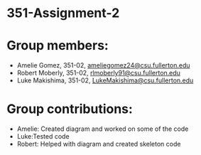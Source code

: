 # 351-Assignment-2

# Group members:
- Amelie Gomez, 351-02, ameliegomez24@csu.fullerton.edu
- Robert Moberly, 351-02, rlmoberly91@csu.fullerton.edu
- Luke Makishima, 351-02, LukeMakishima@csu.fullerton.edu

# Group contributions:
- Amelie: Created diagram and worked on some of the code
- Luke:Tested code
- Robert: Helped with diagram and created skeleton code
